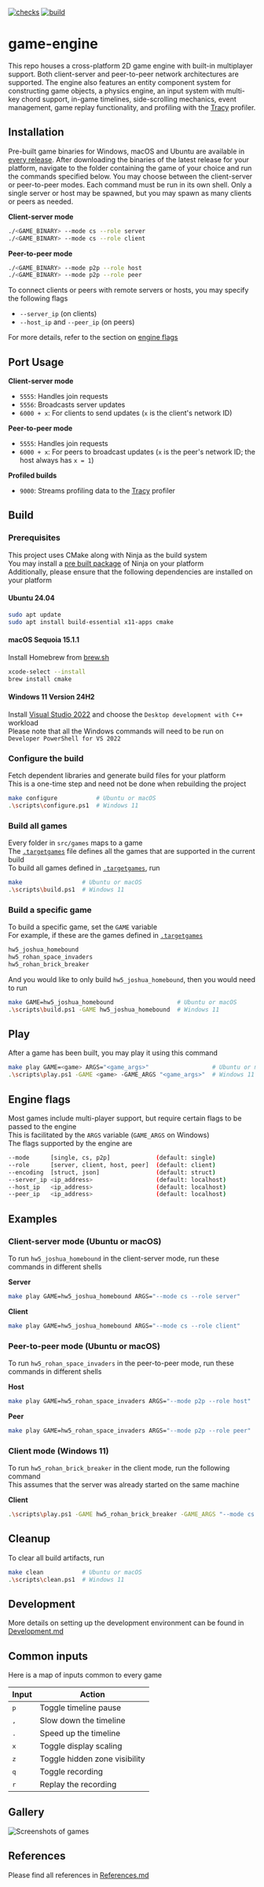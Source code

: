 [![checks](https://github.com/gef24-group/game-engine/actions/workflows/checks.yml/badge.svg)](https://github.com/gef24-group/game-engine/actions/workflows/checks.yml)
[![build](https://github.com/gef24-group/game-engine/actions/workflows/build.yml/badge.svg)](https://github.com/gef24-group/game-engine/actions/workflows/build.yml)

# game-engine
This repo houses a cross-platform 2D game engine with built-in multiplayer support. Both client-server and peer-to-peer network architectures are supported. The engine also features an entity component system for constructing game objects, a physics engine, an input system with multi-key chord support, in-game timelines, side-scrolling mechanics, event management, game replay functionality, and profiling with the [Tracy](https://github.com/wolfpld/tracy) profiler.

## Installation
Pre-built game binaries for Windows, macOS and Ubuntu are available in [every release](https://github.com/gef24-group/game-engine/releases). After downloading the binaries of the latest release for your platform, navigate to the folder containing the game of your choice and run the commands specified below. You may choose between the client-server or peer-to-peer modes. Each command must be run in its own shell. Only a single server or host may be spawned, but you may spawn as many clients or peers as needed.

__Client-server mode__
```bash
./<GAME_BINARY> --mode cs --role server
./<GAME_BINARY> --mode cs --role client
```

__Peer-to-peer mode__
```bash
./<GAME_BINARY> --mode p2p --role host
./<GAME_BINARY> --mode p2p --role peer
```

To connect clients or peers with remote servers or hosts, you may specify the following flags
- `--server_ip` (on clients)
- `--host_ip` and `--peer_ip` (on peers)

For more details, refer to the section on [engine flags](#engine-flags)

## Port Usage
__Client-server mode__
- `5555`: Handles join requests
- `5556`: Broadcasts server updates
- `6000 + x`: For clients to send updates (`x` is the client's network ID)

__Peer-to-peer mode__
- `5555`: Handles join requests
- `6000 + x`: For peers to broadcast updates (`x` is the peer's network ID; the host always has `x = 1`)

__Profiled builds__
- `9000`: Streams profiling data to the [Tracy](https://github.com/wolfpld/tracy) profiler

## Build
### Prerequisites
This project uses CMake along with Ninja as the build system  
You may install a [pre built package](https://github.com/ninja-build/ninja/wiki/Pre-built-Ninja-packages) of Ninja on your platform  
Additionally, please ensure that the following dependencies are installed on your platform

#### Ubuntu 24.04
```bash
sudo apt update
sudo apt install build-essential x11-apps cmake
```

#### macOS Sequoia 15.1.1
Install Homebrew from [brew.sh](https://brew.sh/)
```bash
xcode-select --install
brew install cmake
```

#### Windows 11 Version 24H2
Install [Visual Studio 2022](https://visualstudio.microsoft.com/vs/) and choose the `Desktop development with C++` workload  
Please note that all the Windows commands will need to be run on `Developer PowerShell for VS 2022`

### Configure the build
Fetch dependent libraries and generate build files for your platform  
This is a one-time step and need not be done when rebuilding the project
```bash
make configure           # Ubuntu or macOS
.\scripts\configure.ps1  # Windows 11
```

### Build all games
Every folder in `src/games` maps to a game  
The [`.targetgames`](.targetgames) file defines all the games that are supported in the current build  
To build all games defined in [`.targetgames`](.targetgames), run
```bash
make                 # Ubuntu or macOS
.\scripts\build.ps1  # Windows 11
```

### Build a specific game
To build a specific game, set the `GAME` variable  
For example, if these are the games defined in [`.targetgames`](.targetgames)
```bash
hw5_joshua_homebound
hw5_rohan_space_invaders
hw5_rohan_brick_breaker
```
And you would like to only build `hw5_joshua_homebound`, then you would need to run
```bash
make GAME=hw5_joshua_homebound                  # Ubuntu or macOS
.\scripts\build.ps1 -GAME hw5_joshua_homebound  # Windows 11
```

## Play
After a game has been built, you may play it using this command
```bash
make play GAME=<game> ARGS="<game_args>"                  # Ubuntu or macOS
.\scripts\play.ps1 -GAME <game> -GAME_ARGS "<game_args>"  # Windows 11
```

## Engine flags
Most games include multi-player support, but require certain flags to be passed to the engine  
This is facilitated by the `ARGS` variable (`GAME_ARGS` on Windows)  
The flags supported by the engine are
```bash
--mode      [single, cs, p2p]             (default: single)
--role      [server, client, host, peer]  (default: client)
--encoding  [struct, json]                (default: struct)
--server_ip <ip_address>                  (default: localhost)
--host_ip   <ip_address>                  (default: localhost)
--peer_ip   <ip_address>                  (default: localhost)
```

## Examples
### Client-server mode (Ubuntu or macOS)
To run `hw5_joshua_homebound` in the client-server mode, run these commands in different shells

__Server__
```bash
make play GAME=hw5_joshua_homebound ARGS="--mode cs --role server"
```
__Client__
```bash
make play GAME=hw5_joshua_homebound ARGS="--mode cs --role client"
```

### Peer-to-peer mode (Ubuntu or macOS)
To run `hw5_rohan_space_invaders` in the peer-to-peer mode, run these commands in different shells

__Host__
```bash
make play GAME=hw5_rohan_space_invaders ARGS="--mode p2p --role host"
```
__Peer__
```bash
make play GAME=hw5_rohan_space_invaders ARGS="--mode p2p --role peer"
```

### Client mode (Windows 11)
To run `hw5_rohan_brick_breaker` in the client mode, run the following command  
This assumes that the server was already started on the same machine

__Client__
```bash
.\scripts\play.ps1 -GAME hw5_rohan_brick_breaker -GAME_ARGS "--mode cs --role client"
```

## Cleanup
To clear all build artifacts, run
```bash
make clean           # Ubuntu or macOS
.\scripts\clean.ps1  # Windows 11
```

## Development
More details on setting up the development environment can be found in [Development.md](Development.md)

## Common inputs
Here is a map of inputs common to every game

| Input        | Action                        |
|--------------|-------------------------------|
| <kbd>p</kbd> | Toggle timeline pause         |
| <kbd>,</kbd> | Slow down the timeline        |
| <kbd>.</kbd> | Speed up the timeline         |
| <kbd>x</kbd> | Toggle display scaling        |
| <kbd>z</kbd> | Toggle hidden zone visibility |
| <kbd>q</kbd> | Toggle recording              |
| <kbd>r</kbd> | Replay the recording          |

## Gallery
![Screenshots of games](images/gallery.png)

## References
Please find all references in [References.md](References.md)